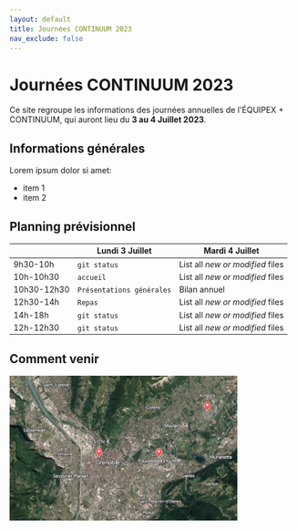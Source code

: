 ```yaml
---
layout: default
title: Journées CONTINUUM 2023
nav_exclude: false
---
```


# Journées CONTINUUM 2023

Ce site regroupe les informations des journées annuelles de l'ÉQUIPEX + CONTINUUM, qui auront lieu du **3 au 4 Juillet 2023**.

## Informations générales
Lorem ipsum dolor si amet: 
- item 1
- item 2


## Planning prévisionnel

|| Lundi 3 Juillet | Mardi 4 Juillet |
| ---| --- | --- |
|9h30-10h| `git status` | List all *new or modified* files |
|10h-10h30| `accueil` | List all *new or modified* files |
|10h30-12h30| `Présentations générales` | Bilan annuel |
|12h30-14h| `Repas` | List all *new or modified* files |
|14h-18h| `git status` | List all *new or modified* files |
|12h-12h30| `git status` | List all *new or modified* files |


## Comment venir

<img src='grenoble.jpg' width='400'>
